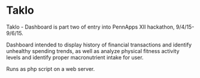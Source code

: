 Taklo
===========

Taklo - Dashboard is part two of entry into PennApps XII hackathon, 9/4/15-9/6/15.

Dashboard intended to display history of financial transactions and identify unhealthy spending trends, as well as analyze physical fitness activity levels and identify proper macronutrient intake for user.

Runs as php script on a web server.